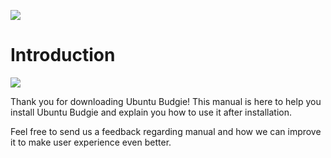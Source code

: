 ![](https://ubuntubudgie.org/storage/Budgiess/UbuntuBudgie-Wordmark.svg)

# Introduction

![](http://ubuntuhandbook.org/wp-content/uploads/2016/02/budgie-desktop-launcher.jpg)

Thank you for downloading Ubuntu Budgie! This manual is here to help you install Ubuntu Budgie and explain you how to use it after installation.

Feel free to send us a feedback regarding manual and how we can improve it to make user experience even better.
